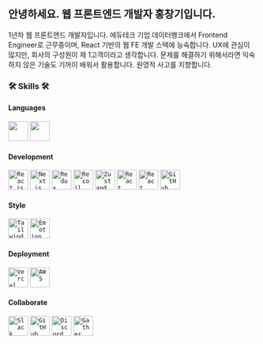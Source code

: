 ## 안녕하세요. 웹 프론트엔드 개발자 홍창기입니다.
1년차 웹 프론트엔드 개발자입니다.
에듀테크 기업 데이터뱅크에서 Frontend Engineer로 근무중이며, React 기반의 웹 FE 개발 스택에 능숙합니다.
UX에 관심이 많지만, 회사의 구성원이 제 1고객이라고 생각합니다.
문제를 해결하기 위해서라면 익숙하지 않은 기술도 기꺼이 배워서 활용합니다.
원영적 사고를 지향합니다.

### 🛠️ Skills 🛠️
#### Languages
<code><img width=40 height=40 src="https://noticon-static.tammolo.com/dgggcrkxq/image/upload/v1567008394/noticon/ohybolu4ensol1gzqas1.png" /></code>
<code><img width=40 height=40 src="https://noticon-static.tammolo.com/dgggcrkxq/image/upload/v1566913457/noticon/eh4d0dnic4n1neth3fui.png" /></code>

#### Development

<code><img width=40 height=40 src="https://noticon-static.tammolo.com/dgggcrkxq/image/upload/v1566557331/noticon/d5hqar2idkoefh6fjtpu.png" alt="React.js"/></code>
<code><img width=40 height=40 src="https://noticon-static.tammolo.com/dgggcrkxq/image/upload/v1566879300/noticon/fvty9lnsbjol5lq9u3by.svg" alt="Next.js"/></code>
<code><img width=40 height=40 src="https://noticon-static.tammolo.com/dgggcrkxq/image/upload/v1567749614/noticon/zgdaxpaif5ojeduonygb.png" alt="Redux"/></code>
<code><img width=40 height=40 src="https://noticon-static.tammolo.com/dgggcrkxq/image/upload/v1701077300/noticon/v1y1d3iqk2vzfq0iw050.png" alt="Recoil"/></code>
<code><img width=40 height=40 src="https://noticon-static.tammolo.com/dgggcrkxq/image/upload/v1675253316/noticon/gg2mfsvpu2aje4f8rpuc.png" alt="Zustand"/></code>
<code><img width=40 height=40 src="https://noticon-static.tammolo.com/dgggcrkxq/image/upload/v1631622784/noticon/zwush4y3u0mgamlck9bq.png" alt="React Query"/></code>
<code><img width=40 height=40 src="https://noticon-static.tammolo.com/dgggcrkxq/image/upload/v1662081686/noticon/yjgxl9a4w3hnt4fpejlq.png" alt="React Hook Form"/></code>
<code><img width=40 height=40 src="https://noticon-static.tammolo.com/dgggcrkxq/image/upload/v1673248072/noticon/uj1sljza7nnsj0lpilwk.png" alt="GitHub Actions"/></code>

#### Style
<code><img width=40 height=40 src="https://noticon-static.tammolo.com/dgggcrkxq/image/upload/v1657314490/noticon/ur8spzfcq4acw7ijp68v.png" alt="Tailwind CSS" /></code>
<code><img width=40 height=40 src="https://noticon-static.tammolo.com/dgggcrkxq/image/upload/v1606640723/noticon/ahdafbo604qrqaw3tcbf.png" alt="Emotion" /></code>

#### Deployment
<code><img width=40 height=40 src="https://noticon-static.tammolo.com/dgggcrkxq/image/upload/v1679312641/noticon/rx8rni4npifrbo9ckxmt.png" alt="Vercel" /></code>
<code><img width=40 height=40 src="https://noticon-static.tammolo.com/dgggcrkxq/image/upload/v1566777755/noticon/yfmwxv8nhnr5aqaxhxpg.png" alt="AWS" /></code>

#### Collaborate
<code><img width=40 height=40 src="https://noticon-static.tammolo.com/dgggcrkxq/image/upload/v1566913651/noticon/rj9nd1qsykajfusei65f.jpg" alt="Slack" /></code>
<code><img width=40 height=40 src="https://noticon-static.tammolo.com/dgggcrkxq/image/upload/v1567128822/noticon/osiivsvhnu4nt8doquo0.png" alt="GitHub" /></code>
<code><img width=40 height=40 src="https://noticon-static.tammolo.com/dgggcrkxq/image/upload/v1640152045/noticon/albswwsjaaxvxbyhmwig.png" alt="Discord" /></code>
<code><img width=40 height=40 src="https://noticon-static.tammolo.com/dgggcrkxq/image/upload/v1699009388/noticon/coocymgvio0j0ojvchas.png" alt="Gather" /></code>
